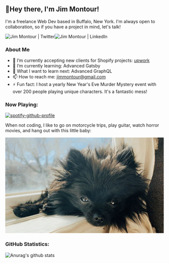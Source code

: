## 👋Hey there, I'm Jim Montour!
I'm a freelance Web Dev based in Buffalo, New York.  I'm always open to collaboration, so if you have a project in mind, let's talk!

[<img align="left" alt="Jim Montour | Twitter" src="https://img.shields.io/badge/Twitter-Jim%20Montour-blue" />][twitter]
[<img align="left" alt="Jim Montour | LinkedIn" src="https://img.shields.io/badge/LinkedIn-Jim%20Montour-blue" />][linkedin]
<br>

### About Me
- 🔭 I’m currently accepting new clients for Shopify projects: [upwork]
- 🌱 I’m currently learning: Advanced Gatsby
- 🤔 What I want to learn next: Advanced GraphQL
- 📫 How to reach me: jimmontour@gmail.com
- ⚡ Fun fact: I host a yearly New Year's Eve Murder Mystery event with over 200 people playing unique characters.  It's a fantastic mess!

### Now Playing:
[![spotify-github-profile](https://spotify-github-profile.vercel.app/api/view?uid=1229681187&cover_image=true&theme=novatorem)](https://spotify-github-profile.vercel.app/api/view?uid=1229681187&redirect=true)

When not coding, I like to go on motorcycle trips, play guitar, watch horror movies, and hang out with this little baby:

![My dog, Frankie](https://github.com/jimmontour/portfolio/blob/master/images/frank.jpg?raw=true)

### GitHub Statistics:

![Anurag's github stats](https://github-readme-stats.vercel.app/api?username=jimmontour&show_icons=true)

[website]: https://jimmontour.dev
[twitter]: https://twitter.com/jimmontour
[linkedin]: https://linkedin.com/in/jimmontour
[email]: mailto:jimmontour@gmail.com
[upwork]: https://www.upwork.com/freelancers/~01f63eb03b977bebbf
